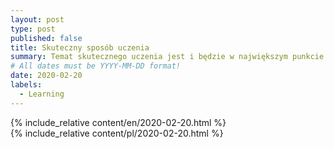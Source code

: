 ```yaml
---
layout: post
type: post
published: false
title: Skuteczny sposób uczenia
summary: Temat skutecznego uczenia jest i będzie w największym punkcie zainteresowania. Mając dostęp do Internetu (np. forów) zdarza się nam szukać przepisu na to jak w krótkim czasie skutecznie zdobywać wiedzę z danej dziedziny. Jedni oferują specjalne, zazwyczaj płatne kursy, inni zalecają sprawdzić czy jest się wzrokowcem czy słuchowcem. Sprawdź propozycję z wpisu :)
# All dates must be YYYY-MM-DD format!
date: 2020-02-20
labels:
  - Learning
---
```


<div class="ui top attached tabular menu">
  <span class="iconify icon-30" data-icon="pixelarticons:code" style="color: white; margin: auto 15px;"></span>

<a class="item active" data-tab="first"><span class="iconify icon-20" data-icon="twemoji:flag-england"></span></a>
<a class="item" data-tab="second"><span class="iconify icon-20" data-icon="emojione-v1:flag-for-poland"></span></a>

</div>

<!--
****************************************
ENGLISH TAB
****************************************
-->
<div class="ui bottom attached tab segment active mb-5 post-padding" data-tab="first">
  {% include_relative content/en/2020-02-20.html %}
</div>

<!--
****************************************
POLISH TAB
****************************************
-->
<div class="ui bottom attached tab segment mb-5 post-padding" data-tab="second">
  {% include_relative content/pl/2020-02-20.html %}
</div>
